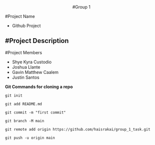 <p align = "center" > #Group 1 
</p>

#Project Name
- Github Project

#Project Description
-

#Project Members 
- Shye Kyra Custodio
- Joshua Llante
- Gavin Matthew Caalem
- Justin Santos

**Git Commands for cloning a repo**

` git init `

` git add README.md `

` git commit -m "first commit" `

` git branch -M main `

` git remote add origin https://github.com/haisrakai/group_1_task.git `

` git push -u origin main `

